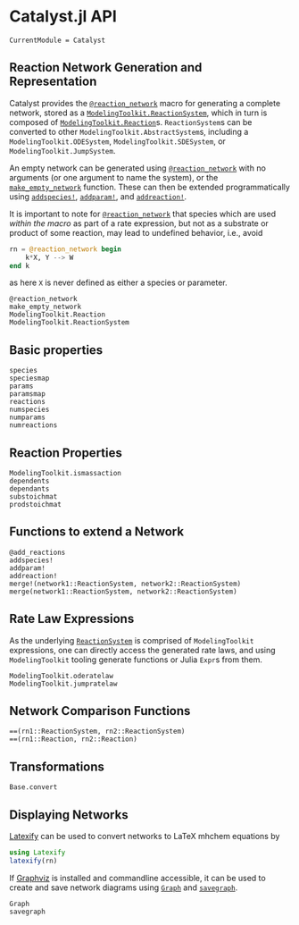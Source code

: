 # Catalyst.jl API
```@meta
CurrentModule = Catalyst
```

## Reaction Network Generation and Representation
Catalyst provides the [`@reaction_network`](@ref) macro for generating a
complete network, stored as a [`ModelingToolkit.ReactionSystem`](@ref), which in
turn is composed of [`ModelingToolkit.Reaction`](@ref)s. `ReactionSystem`s can
be converted to other `ModelingToolkit.AbstractSystem`s, including a
`ModelingToolkit.ODESystem`, `ModelingToolkit.SDESystem`, or
`ModelingToolkit.JumpSystem`.

An empty network can be generated using [`@reaction_network`](@ref) with no
arguments (or one argument to name the system), or the
[`make_empty_network`](@ref) function. These can then be extended
programmatically using [`addspecies!`](@ref), [`addparam!`](@ref), and
[`addreaction!`](@ref).

It is important to note for [`@reaction_network`](@ref) that species which are
used *within the macro* as part of a rate expression, but not as a substrate or
product of some reaction, may lead to undefined behavior, i.e., avoid
```julia
rn = @reaction_network begin
    k*X, Y --> W
end k
```
as here `X` is never defined as either a species or parameter.

```@docs
@reaction_network
make_empty_network
ModelingToolkit.Reaction
ModelingToolkit.ReactionSystem
```

## Basic properties
```@docs
species
speciesmap
params
paramsmap
reactions
numspecies
numparams
numreactions
```

## Reaction Properties
```@docs
ModelingToolkit.ismassaction
dependents
dependants
substoichmat
prodstoichmat
```

## Functions to extend a Network
```@docs
@add_reactions
addspecies!
addparam!
addreaction!
merge!(network1::ReactionSystem, network2::ReactionSystem)
merge(network1::ReactionSystem, network2::ReactionSystem)
```

## Rate Law Expressions
As the underlying [`ReactionSystem`](@ref) is comprised of `ModelingToolkit`
expressions, one can directly access the generated rate laws, and using
`ModelingToolkit` tooling generate functions or Julia `Expr`s from them.
```@docs
ModelingToolkit.oderatelaw
ModelingToolkit.jumpratelaw
```

## Network Comparison Functions
```@docs
==(rn1::ReactionSystem, rn2::ReactionSystem)
==(rn1::Reaction, rn2::Reaction)
```

## Transformations
```@docs
Base.convert
```

## Displaying Networks
[Latexify](https://github.com/korsbo/Latexify.jl) can be used to convert
networks to LaTeX mhchem equations by
```julia
using Latexify
latexify(rn)
```

If [Graphviz](https://graphviz.org/) is installed and commandline accessible, it
can be used to create and save network diagrams using [`Graph`](@ref) and
[`savegraph`](@ref).
```@docs
Graph
savegraph
```

